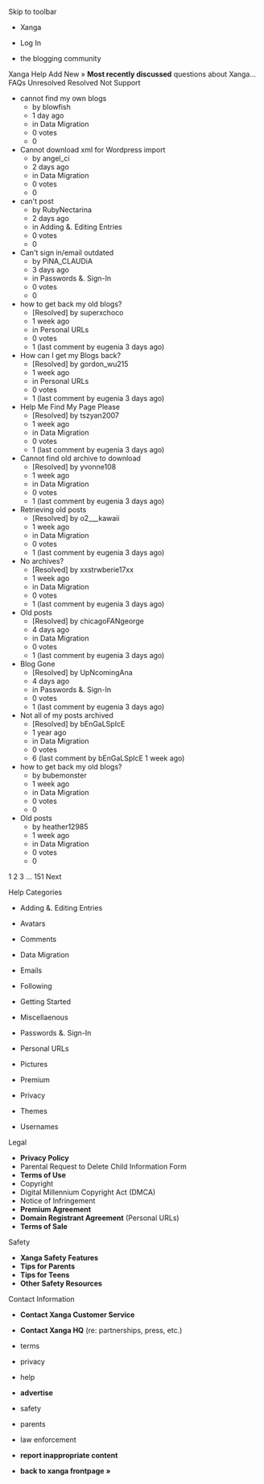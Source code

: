 Skip to toolbar

*   Xanga

*   Log In

*   the blogging community

Xanga Help Add New » **Most recently discussed** questions about Xanga… FAQs Unresolved Resolved Not Support

*   cannot find my own blogs
    *   by blowfish
    *   1 day ago
    *   in Data Migration
    *   0 votes
    *   0
*   Cannot download xml for Wordpress import
    *   by angel\_ci
    *   2 days ago
    *   in Data Migration
    *   0 votes
    *   0
*   can't post
    *   by RubyNectarina
    *   2 days ago
    *   in Adding &. Editing Entries
    *   0 votes
    *   0
*   Can't sign in/email outdated
    *   by PiNA\_CLAUDiA
    *   3 days ago
    *   in Passwords &. Sign-In
    *   0 votes
    *   0
*   how to get back my old blogs?
    *   \[Resolved\] by superxchoco
    *   1 week ago
    *   in Personal URLs
    *   0 votes
    *   1 (last comment by eugenia 3 days ago)
*   How can I get my Blogs back?
    *   \[Resolved\] by gordon\_wu215
    *   1 week ago
    *   in Personal URLs
    *   0 votes
    *   1 (last comment by eugenia 3 days ago)
*   Help Me Find My Page Please
    *   \[Resolved\] by tszyan2007
    *   1 week ago
    *   in Data Migration
    *   0 votes
    *   1 (last comment by eugenia 3 days ago)
*   Cannot find old archive to download
    *   \[Resolved\] by yvonne108
    *   1 week ago
    *   in Data Migration
    *   0 votes
    *   1 (last comment by eugenia 3 days ago)
*   Retrieving old posts
    *   \[Resolved\] by o2\_\_\_kawaii
    *   1 week ago
    *   in Data Migration
    *   0 votes
    *   1 (last comment by eugenia 3 days ago)
*   No archives?
    *   \[Resolved\] by xxstrwberie17xx
    *   1 week ago
    *   in Data Migration
    *   0 votes
    *   1 (last comment by eugenia 3 days ago)
*   Old posts
    *   \[Resolved\] by chicagoFANgeorge
    *   4 days ago
    *   in Data Migration
    *   0 votes
    *   1 (last comment by eugenia 3 days ago)
*   Blog Gone
    *   \[Resolved\] by UpNcomingAna
    *   4 days ago
    *   in Passwords &. Sign-In
    *   0 votes
    *   1 (last comment by eugenia 3 days ago)
*   Not all of my posts archived
    *   \[Resolved\] by bEnGaLSpIcE
    *   1 year ago
    *   in Data Migration
    *   0 votes
    *   6 (last comment by bEnGaLSpIcE 1 week ago)
*   how to get back my old blogs?
    *   by bubemonster
    *   1 week ago
    *   in Data Migration
    *   0 votes
    *   0
*   Old posts
    *   by heather12985
    *   1 week ago
    *   in Data Migration
    *   0 votes
    *   0

1 2 3 ... 151 Next

Help Categories

*   Adding &. Editing Entries
*   Avatars
*   Comments
*   Data Migration
*   Emails
*   Following
*   Getting Started
*   Miscellaenous

*   Passwords &. Sign-In
*   Personal URLs
*   Pictures
*   Premium
*   Privacy
*   Themes
*   Usernames

Legal

*   **Privacy Policy**
*   Parental Request to Delete Child Information Form
*   **Terms of Use**
*   Copyright
*   Digital Millennium Copyright Act (DMCA)
*   Notice of Infringement
*   **Premium Agreement**
*   **Domain Registrant Agreement** (Personal URLs)
*   **Terms of Sale**

Safety

*   **Xanga Safety Features**
*   **Tips for Parents**
*   **Tips for Teens**
*   **Other Safety Resources**

Contact Information

*   **Contact Xanga Customer Service**
*   **Contact Xanga HQ** (re: partnerships, press, etc.)

*   terms
*   privacy
*   help
*   **advertise**

*   safety
*   parents
*   law enforcement
*   **report inappropriate content**

*   **back to xanga frontpage »**